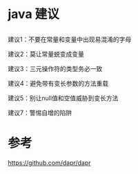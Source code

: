 #  java 建议

## 

建议1：不要在常量和变量中出现易混淆的字母

建议2：莫让常量蜕变成变量

建议3：三元操作符的类型务必一致

建议4：避免带有变长参数的方法重载

建议5：别让null值和空值威胁到变长方法

建议7：警惕自增的陷阱




##

## 




# 参考

https://github.com/dapr/dapr